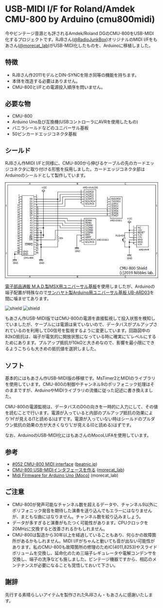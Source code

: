 # USB-MIDI I/F for Roland/Amdek CMU-800 by Arduino (cmu800midi)
今やビンテージ音源とも評されるAmdek/Roland DGのCMU-800をUSB-MIDI化するプロジェクトです。RJBさん([@RadioJunkBox](https://twitter.com/radiojunkbox))オリジナルのMIDI I/Fをもあさん([@morecat_lab](https://twitter.com/morecat_lab))がUSB-MIDI化したものを、Arduinoに移植しました。
## 特徴
- RJBさん作2011モデルとDIN-SYNCを除き同等の機能を持ちます。
- 本体を改造する必要はありません。
- CMU-800とI/Fとの電源投入順序を問いません。
## 必要な物
- CMU-800
- Arduino Uno及び互換機(USBコントローラにAVRを使用したもの)
- バニラシールドなどのユニバーサル基板
- 50ピンカードエッジコネクタ基板
## シールド
RJBさん作MIDI I/Fと同様に、CMU-800から伸びるケーブルの先のカードエッジコネクタに取り付ける形態を採用しました。カードエッジコネクタ部はArduinoのシールドとして製作しています。

![shield](https://github.com/NibblesLab/cmu800midi/blob/master/cmu800midi.PNG)

[電子部品通販 M.A.D.製MSX用ユニバーサル基板](https://la04528673.shop-pro.jp/?pid=100748823)を使用しましたが、Arduinoの端子配置が特殊なので[サンハヤト製Arduino用ユニバーサル基板 UB-ARD03](https://www.sunhayato.co.jp/material2/index.php/item?cell003=%E3%83%A6%E3%83%8B%E3%83%90%E3%83%BC%E3%82%B5%E3%83%AB%E5%9F%BA%E6%9D%BF%E8%A3%BD%E5%93%81&cell004=Arduino%E7%94%A8%E5%9F%BA%E6%9D%BF&name=Arduino%E7%94%A8%E3%83%A6%E3%83%8B%E3%83%90%E3%83%BC%E3%82%B5%E3%83%AB%E5%9F%BA%E6%9D%BF+UB-ARD03&id=505&label=1)を間に噛ませてあります。

![shield](http://retropc.net/ohishi/museum/cmu800midi_1.jpg)
![shield](http://retropc.net/ohishi/museum/cmu800midi_2.jpg)

もあさん作USB-MIDI版ではCMU-800の電源を直接監視して投入状態を検知していましたが、ケーブルには電源は来ていないので、データバスがプルアップされているのを利用してD0信号を監視するように変更しています。回路図中の82kΩ抵抗は、端子が電気的に開放状態になっている時に確実に'L'レベルにするためにあります。プルアップ抵抗が10kΩと大きめなので、影響を最小限にできるようこちらも大きめの抵抗値を選択しました。
## ソフト
基本的にはもあさん作USB-MIDI版の移植です。MsTimer2とMIDIのライブラリを使用しています。CMU-800の制御やチャンネル9のポリフォニック処理はそのままですが、ArduinoやMIDIライブラリの流儀に従った記述に書き換えました。

CMU-800の電源監視は、データバスのD0の向きを一時的に入力にして、その値を読むことで行います。電源が入っていると内部のプルアップ抵抗の効果により'H'が見える(1と読める)はずです。電源が入っていない時はシールドのプルダウン抵抗の効果の方が大きくなり'L'が見える(0と読める)はずです。

なお、ArduinoのUSB-MIDI化にはもあさんのMocoLUFAを使用しています。
## 参考
- [#052 CMU-800 MIDI interface](http://beatnic.jp/products/cmu-800-midi-interface/) ([beatnic.jp](http://beatnic.jp/))
- [CMU-800 USB-MIDIインタフェースを作る](http://morecatlab.akiba.coocan.jp/lab/index.php/2012/04/cmu-800-usb-midi/) ([morecat_lab](http://morecatlab.akiba.coocan.jp/lab/))
- [Midi Firmware for Arduino Uno (Moco)](http://morecatlab.akiba.coocan.jp/lab/index.php/2012/04/cmu-800-usb-midi/) (morecat_lab)
## ご注意
- CMU-800が発声可能なチャンネル数を超えるデータや、チャンネル9以外にポリフォニック発音を期待した演奏を送り込んでもエラーにはなりませんが、まともな曲にはなりません。チャンネル数を絞り込みましょう。
- データが多すぎると演奏がもたつく可能性があります。CPUクロックを20MHzに交換すると改善されるかもしれません。
- CMU-800は製造から30年以上を経過していることもあり、何らかの故障箇所があるかもしれません。MIDI I/Fがちゃんと動いても音が出ない可能性があります。私のCMU-800も故障箇所の修理のためIC(4011,8253)やスライドボリュームを交換し、延命化のため三端子レギュレータや電解コンデンサを交換し、端子の洗浄なども施しました。ビンテージ機器ですから、相応のメンテナンスが必要になることも覚悟しておいて下さい。
## 謝辞
先行する素晴らしいアイテムを製作されたRJBさん・もあさんに感謝いたします。
